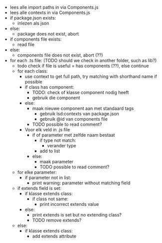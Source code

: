 - lees alle import paths in via Components.js
- lees alle contexts in via Components.js
- if package.json exists:
    - inlezen als json
- else:
    - package does not exist, abort
- if components file exists:
    - read file
- else:
    - components file does not exist, abort (??)
- for each .ts file: (TODO should we check in another folder, such as lib?)
    - todo check if file is useful = has components (??), else continue
    - for each class:
        - use context to get full path, try matching with shorthand name if possible
        - if class has component:
            - TODO: check of klasse component nodig heeft
            - gebruik die component
        - else:
            - maak nieuwe component aan met standaard tags
                - gebruik lsd:contexts van package.json 
                - gebruik @id van components file
            - TODO possible to read comment?
        - Voor elk veld in .js file
            - if of parameter met zelfde naam bestaat
                - if type not match:
                    - verander type
                - add to list
            - else:
                - maak parameter
                - TODO possible to read comment?
    - for elke parameter:
        - if parameter not in list:
            - print warning: parameter without matching field
    - if extends field is set:
        - if klasse extends class:
            - if class not same:
                - print incorrect extends value        
        - else:
            - print extends is set but no extending class?
            - TODO remove extends?
    - else:
        - if klasse extends class:
            - add extends attribute
    
    
